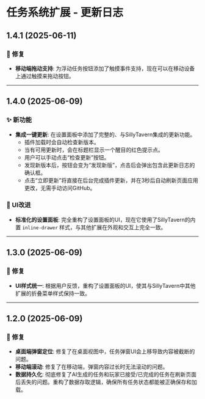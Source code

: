 # 任务系统扩展 - 更新日志

## 1.4.1 (2025-06-11)

### 🐛 修复

- **移动端拖动支持**: 为浮动任务按钮添加了触摸事件支持，现在可以在移动设备上通过触摸来拖动按钮。

---

## 1.4.0 (2025-06-09)

### ✨ 新功能

- **集成一键更新**: 在设置面板中添加了完整的、与SillyTavern集成的更新功能。
    - 插件加载时会自动检查新版本。
    - 当有可用更新时，会在标题栏显示一个醒目的红色提示点。
    - 用户可以手动点击“检查更新”按钮。
    - 发现新版本后，按钮会变为“发现新版”，点击后会弹出包含此更新日志的确认框。
    - 点击“立即更新”将直接在后台完成插件更新，并在3秒后自动刷新页面应用更改，无需手动访问GitHub。

### 🎨 UI改进

- **标准化的设置面板**: 完全重构了设置面板的UI，现在它使用了SillyTavern的内置 `inline-drawer` 样式，与其他扩展在外观和交互上完全一致。

---

## 1.3.0 (2025-06-09)

### 🐛 修复

- **UI样式统一**: 根据用户反馈，重构了设置面板的UI，使其与SillyTavern中其他扩展的折叠菜单样式保持一致。

---

## 1.2.0 (2025-06-09)

### 🐛 修复

- **桌面端弹窗定位**: 修复了在桌面视图中，任务弹窗UI会上移导致内容被截断的问题。
- **移动端滚动**: 修复了在移动端，弹窗内容过长时无法滚动的问题。
- **数据持久化**: 彻底修复了AI生成的任务和玩家已接受/已完成的任务在刷新页面后丢失的问题。重构了数据存取逻辑，确保所有任务状态都能被正确保存和加载。

